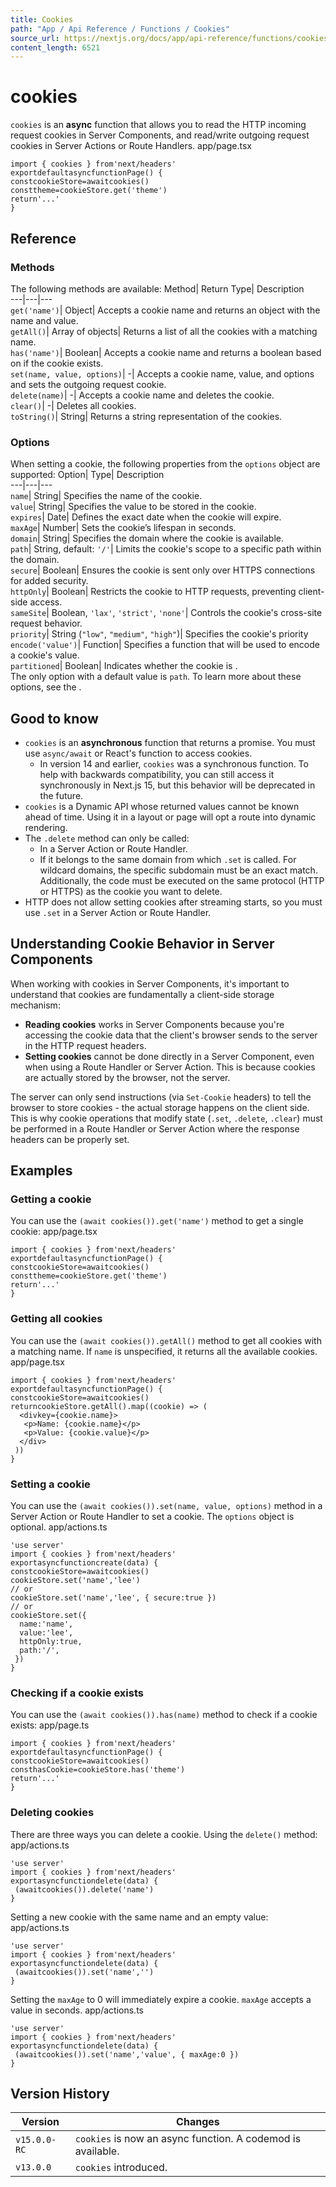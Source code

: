```yaml
---
title: Cookies
path: "App / Api Reference / Functions / Cookies"
source_url: https://nextjs.org/docs/app/api-reference/functions/cookies
content_length: 6521
---
```


# cookies
`cookies` is an **async** function that allows you to read the HTTP incoming request cookies in Server Components, and read/write outgoing request cookies in Server Actions or Route Handlers.
app/page.tsx
```
import { cookies } from'next/headers'
exportdefaultasyncfunctionPage() {
constcookieStore=awaitcookies()
consttheme=cookieStore.get('theme')
return'...'
}
```

## Reference
### Methods
The following methods are available:
Method| Return Type| Description  
---|---|---  
`get('name')`| Object| Accepts a cookie name and returns an object with the name and value.  
`getAll()`| Array of objects| Returns a list of all the cookies with a matching name.  
`has('name')`| Boolean| Accepts a cookie name and returns a boolean based on if the cookie exists.  
`set(name, value, options)`| -| Accepts a cookie name, value, and options and sets the outgoing request cookie.  
`delete(name)`| -| Accepts a cookie name and deletes the cookie.  
`clear()`| -| Deletes all cookies.  
`toString()`| String| Returns a string representation of the cookies.  
### Options
When setting a cookie, the following properties from the `options` object are supported:
Option| Type| Description  
---|---|---  
`name`| String| Specifies the name of the cookie.  
`value`| String| Specifies the value to be stored in the cookie.  
`expires`| Date| Defines the exact date when the cookie will expire.  
`maxAge`| Number| Sets the cookie’s lifespan in seconds.  
`domain`| String| Specifies the domain where the cookie is available.  
`path`| String, default: `'/'`| Limits the cookie's scope to a specific path within the domain.  
`secure`| Boolean| Ensures the cookie is sent only over HTTPS connections for added security.  
`httpOnly`| Boolean| Restricts the cookie to HTTP requests, preventing client-side access.  
`sameSite`| Boolean, `'lax'`, `'strict'`, `'none'`| Controls the cookie's cross-site request behavior.  
`priority`| String (`"low"`, `"medium"`, `"high"`)| Specifies the cookie's priority  
`encode('value')`| Function| Specifies a function that will be used to encode a cookie's value.  
`partitioned`| Boolean| Indicates whether the cookie is .  
The only option with a default value is `path`.
To learn more about these options, see the .
## Good to know
  * `cookies` is an **asynchronous** function that returns a promise. You must use `async/await` or React's function to access cookies. 
    * In version 14 and earlier, `cookies` was a synchronous function. To help with backwards compatibility, you can still access it synchronously in Next.js 15, but this behavior will be deprecated in the future.
  * `cookies` is a Dynamic API whose returned values cannot be known ahead of time. Using it in a layout or page will opt a route into dynamic rendering.
  * The `.delete` method can only be called: 
    * In a Server Action or Route Handler.
    * If it belongs to the same domain from which `.set` is called. For wildcard domains, the specific subdomain must be an exact match. Additionally, the code must be executed on the same protocol (HTTP or HTTPS) as the cookie you want to delete.
  * HTTP does not allow setting cookies after streaming starts, so you must use `.set` in a Server Action or Route Handler.


## Understanding Cookie Behavior in Server Components
When working with cookies in Server Components, it's important to understand that cookies are fundamentally a client-side storage mechanism:
  * **Reading cookies** works in Server Components because you're accessing the cookie data that the client's browser sends to the server in the HTTP request headers.
  * **Setting cookies** cannot be done directly in a Server Component, even when using a Route Handler or Server Action. This is because cookies are actually stored by the browser, not the server.


The server can only send instructions (via `Set-Cookie` headers) to tell the browser to store cookies - the actual storage happens on the client side. This is why cookie operations that modify state (`.set`, `.delete`, `.clear`) must be performed in a Route Handler or Server Action where the response headers can be properly set.
## Examples
### Getting a cookie
You can use the `(await cookies()).get('name')` method to get a single cookie:
app/page.tsx
```
import { cookies } from'next/headers'
exportdefaultasyncfunctionPage() {
constcookieStore=awaitcookies()
consttheme=cookieStore.get('theme')
return'...'
}
```

### Getting all cookies
You can use the `(await cookies()).getAll()` method to get all cookies with a matching name. If `name` is unspecified, it returns all the available cookies.
app/page.tsx
```
import { cookies } from'next/headers'
exportdefaultasyncfunctionPage() {
constcookieStore=awaitcookies()
returncookieStore.getAll().map((cookie) => (
  <divkey={cookie.name}>
   <p>Name: {cookie.name}</p>
   <p>Value: {cookie.value}</p>
  </div>
 ))
}
```

### Setting a cookie
You can use the `(await cookies()).set(name, value, options)` method in a Server Action or Route Handler to set a cookie. The `options` object is optional.
app/actions.ts
```
'use server'
import { cookies } from'next/headers'
exportasyncfunctioncreate(data) {
constcookieStore=awaitcookies()
cookieStore.set('name','lee')
// or
cookieStore.set('name','lee', { secure:true })
// or
cookieStore.set({
  name:'name',
  value:'lee',
  httpOnly:true,
  path:'/',
 })
}
```

### Checking if a cookie exists
You can use the `(await cookies()).has(name)` method to check if a cookie exists:
app/page.ts
```
import { cookies } from'next/headers'
exportdefaultasyncfunctionPage() {
constcookieStore=awaitcookies()
consthasCookie=cookieStore.has('theme')
return'...'
}
```

### Deleting cookies
There are three ways you can delete a cookie.
Using the `delete()` method:
app/actions.ts
```
'use server'
import { cookies } from'next/headers'
exportasyncfunctiondelete(data) {
 (awaitcookies()).delete('name')
}
```

Setting a new cookie with the same name and an empty value:
app/actions.ts
```
'use server'
import { cookies } from'next/headers'
exportasyncfunctiondelete(data) {
 (awaitcookies()).set('name','')
}
```

Setting the `maxAge` to 0 will immediately expire a cookie. `maxAge` accepts a value in seconds.
app/actions.ts
```
'use server'
import { cookies } from'next/headers'
exportasyncfunctiondelete(data) {
 (awaitcookies()).set('name','value', { maxAge:0 })
}
```

## Version History
Version| Changes  
---|---  
`v15.0.0-RC`| `cookies` is now an async function. A codemod is available.  
`v13.0.0`| `cookies` introduced.
